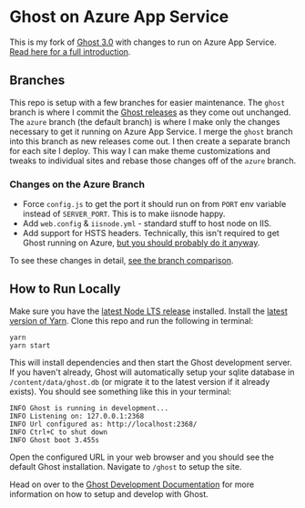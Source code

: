 # Ghost on Azure App Service

This is my fork of [Ghost 3.0](https://github.com/tryghost/ghost) with changes to run on Azure App Service. [Read here for a full introduction](https://www.chadly.net/ghost-on-azure/).

## Branches

This repo is setup with a few branches for easier maintenance. The `ghost` branch is where I commit the [Ghost releases](https://github.com/tryghost/ghost/releases) as they come out unchanged. The `azure` branch (the default branch) is where I make only the changes necessary to get it running on Azure App Service. I merge the `ghost` branch into this branch as new releases come out. I then create a separate branch for each site I deploy. This way I can make theme customizations and tweaks to individual sites and rebase those changes off of the `azure` branch.

### Changes on the Azure Branch

* Force `config.js` to get the port it should run on from `PORT` env variable instead of `SERVER_PORT`. This is to make iisnode happy.
* Add `web.config` & `iisnode.yml` - standard stuff to host node on IIS.
* Add support for HSTS headers. Technically, this isn't required to get Ghost running on Azure, [but you should probably do it anyway](https://www.hanselman.com/blog/HowToEnableHTTPStrictTransportSecurityHSTSInIIS7.aspx).

To see these changes in detail, [see the branch comparison](https://github.com/chadly/ghost/compare/ghost...azure).

## How to Run Locally

Make sure you have the [latest Node LTS release](https://nodejs.org/) installed. Install the [latest version of Yarn](https://yarnpkg.com/). Clone this repo and run the following in terminal:

```
yarn
yarn start
```

This will install dependencies and then start the Ghost development server. If you haven't already, Ghost will automatically setup your sqlite database in `/content/data/ghost.db` (or migrate it to the latest version if it already exists). You should see something like this in your terminal:

```
INFO Ghost is running in development...
INFO Listening on: 127.0.0.1:2368
INFO Url configured as: http://localhost:2368/
INFO Ctrl+C to shut down
INFO Ghost boot 3.455s
```

Open the configured URL in your web browser and you should see the default Ghost installation. Navigate to `/ghost` to setup the site.

Head on over to the [Ghost Development Documentation](https://ghost.org/developers/) for more information on how to setup and develop with Ghost.
